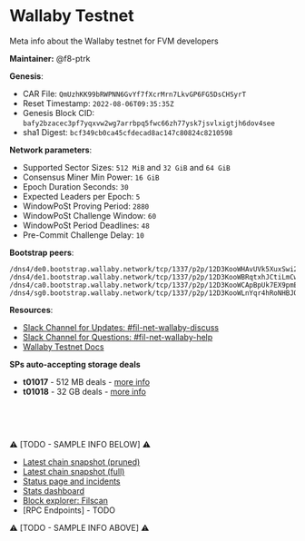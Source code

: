 # Wallaby Testnet
Meta info about the Wallaby testnet for FVM developers

**Maintainer:** @f8-ptrk



**Genesis**:

- CAR File: `QmUzhKK99bRWPNN6GvYf7fXcrMrn7LkvGP6FG5DsCHSyrT`
- Reset Timestamp: `2022-08-06T09:35:35Z`
- Genesis Block CID: `bafy2bzacec3pf7yqxvw2wg7arrbpq5fwc66zh77ysk7jsvlxigtjh6dov4see`
- sha1 Digest: `bcf349cb0ca45cfdecad8ac147c80824c8210598`

**Network parameters**:

- Supported Sector Sizes: `512 MiB` and `32 GiB` and `64 GiB`
- Consensus Miner Min Power: `16 GiB`
- Epoch Duration Seconds: `30`
- Expected Leaders per Epoch: `5`
- WindowPoSt Proving Period: `2880`
- WindowPoSt Challenge Window: `60`
- WindowPoSt Period Deadlines: `48`
- Pre-Commit Challenge Delay: `10`

**Bootstrap peers**:

```
/dns4/de0.bootstrap.wallaby.network/tcp/1337/p2p/12D3KooWHAvUVk5XuxSwi2dNLWbTDDRSGeHxMuWdQ3SQpRuNHbLz
/dns4/de1.bootstrap.wallaby.network/tcp/1337/p2p/12D3KooWBRqtxhJCtiLmCwKgAQozJtdGinEDdJGoS5oHw7vCjMGc
/dns4/ca0.bootstrap.wallaby.network/tcp/1337/p2p/12D3KooWCApBpUk7EX9pmEfyky1gKC6N2KJ74S1AwFfvnkDqw3pK
/dns4/sg0.bootstrap.wallaby.network/tcp/1337/p2p/12D3KooWLnYqr4hRoNHBJQVXsFGkDoKuoVfw5R2ASw1bHzrWU5Px
```

**Resources**:

- [Slack Channel for Updates: #fil-net-wallaby-discuss](https://filecoinproject.slack.com/archives/C03KGBTJ0BY)
- [Slack Channel for Questions: #fil-net-wallaby-help](https://filecoinproject.slack.com/archives/C03KGBVJCKG)
- [Wallaby Testnet Docs](https://github.com/Factor8Solutions/fil-wallaby-network-docs#filecoin-wallaby-testnet-documentation)

**SPs auto-accepting storage deals**
- **t01017** - 512 MB deals - [more info](https://github.com/Factor8Solutions/fil-wallaby-network-docs#t01017---512mib-sectors)
- **t01018** - 32 GB deals - [more info](https://github.com/Factor8Solutions/fil-wallaby-network-docs#t01018---32gib-sectors)


&nbsp;

&nbsp;

:warning: [TODO - SAMPLE INFO BELOW] :warning: 

- [Latest chain snapshot (pruned)](https://fil-chain-snapshots-fallback.s3.amazonaws.com/mainnet/minimal_finality_stateroots_latest.car)
- [Latest chain snapshot (full)](https://fil-chain-snapshots-fallback.s3.amazonaws.com/mainnet/complete_chain_with_finality_stateroots_latest.car)
- [Status page and incidents](https://filecoin.statuspage.io/)
- [Stats dashboard](https://stats.filecoin.io/)
- [Block explorer: Filscan](https://filscan.io/)
- [RPC Endpoints] - TODO

:warning: [TODO - SAMPLE INFO ABOVE] :warning: 
